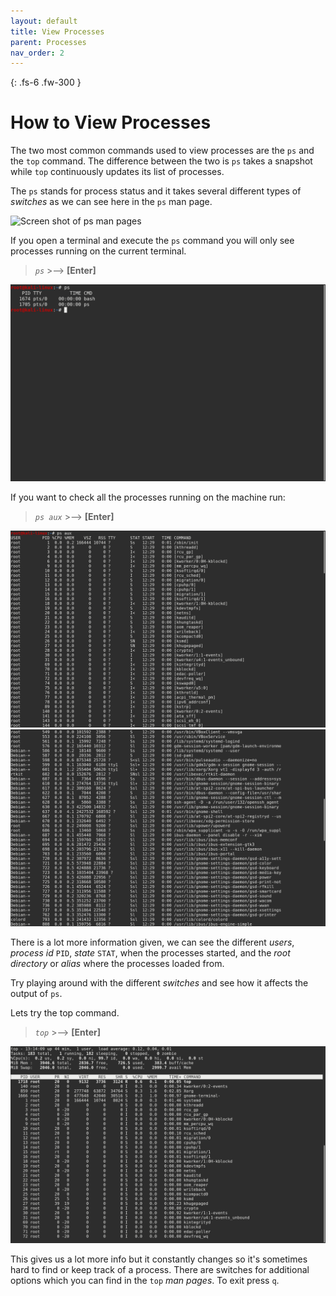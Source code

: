 ```yaml
---
layout: default
title: View Processes
parent: Processes
nav_order: 2
---
```


{: .fs-6 .fw-300 }
# How to View Processes

The two most common commands used to view processes are the `ps` and the `top` command. The difference between the two is `ps` takes a snapshot while `top` continuously updates its list of processes.

The `ps` stands for process status and it takes several different types of _switches_ as we can see here in the `ps` man page.

![Screen shot of ps man pages](https://github.com/dl90/linux-basics/blob/gh-pages/docs/images/processes/man_ps.png "ps man pages")

If you open a terminal and execute the `ps` command you will only see processes running on the current terminal.
> *`ps`*  >-->  **[Enter]**

![Screen shot of ps output](../images/processes/ps.png "ps output")

If you want to check all the processes running on the machine run:
> *`ps aux`*  >-->  **[Enter]**

![Screen shot of ps aux output](../images/processes/ps_aux_1.png "ps aux output")
![Screen shot of ps aux output](../images/processes/ps_aux_2.png "ps aux output")

There is a lot more information given, we can see the different _users_, _process id_ `PID`, _state_ `STAT`, when the processes started, and the _root directory_ or _alias_ where the processes loaded from.

Try playing around with the different _switches_ and see how it affects the output of `ps`.

Lets try the top command.
> *`top`*  >-->  **[Enter]**

![Screen shot of list of processes](../images/processes/top_2.png "top command output")

This gives us a lot more info but it constantly changes so it's sometimes hard to find or keep track of a process. There are switches for additional options which you can find in the `top` _man pages_. To exit press `q`.